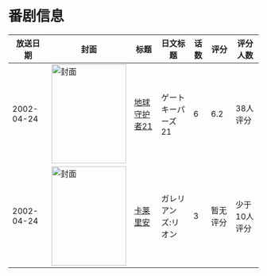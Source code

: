 # 番剧信息

|放送日期|封面|标题|日文标题|话数|评分|评分人数|
|---|---|---|---|---|---|---|
|2002-04-24|<img src="//lain.bgm.tv/pic/cover/c/86/ad/19040_OGk86.jpg" alt="封面" style="width:150px;height:200px;object-fit:cover;">|[地球守护者21](https://bangumi.tv/subject/19040)|ゲートキーパーズ21|6|6.2|38人评分|
|2002-04-24|<img src="//lain.bgm.tv/pic/cover/c/3f/9f/50766_u84U9.jpg" alt="封面" style="width:150px;height:200px;object-fit:cover;">|[卡莱里安](https://bangumi.tv/subject/50766)|ガレリアンズ:リオン|3|暂无评分|少于10人评分|
